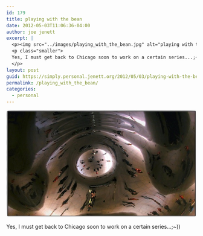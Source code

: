 ```yaml
---
id: 179
title: playing with the bean
date: 2012-05-03T11:06:36-04:00
author: joe jenett
excerpt: |
  <p><img src="../images/playing_with_the_bean.jpg" alt="playing with the bean" style="border:none;" /></p>
  <p class="smaller">
  Yes, I must get back to Chicago soon to work on a certain series...;~))
  </p>
layout: post
guid: https://simply.personal.jenett.org/2012/05/03/playing-with-the-bean/
permalink: /playing_with_the_bean/
categories:
  - personal
---
```

<img src="../images/playing_with_the_bean.jpg" alt="playing with the bean" style="border:none;" />

<p class="smaller">
  Yes, I must get back to Chicago soon to work on a certain series...;~))
</p>